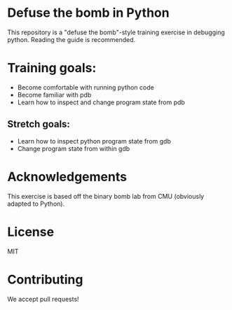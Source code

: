 # Defuse the bomb in Python

This repository is a "defuse the bomb"-style training exercise in debugging python.
Reading the guide is recommended.

# Training goals:

* Become comfortable with running python code
* Become familiar with pdb
* Learn how to inspect and change program state from pdb

## Stretch goals:

* Learn how to inspect python program state from gdb
* Change program state from within gdb

# Acknowledgements

This exercise is based off the binary bomb lab from CMU (obviously adapted to Python).

# License

MIT

# Contributing

We accept pull requests!
